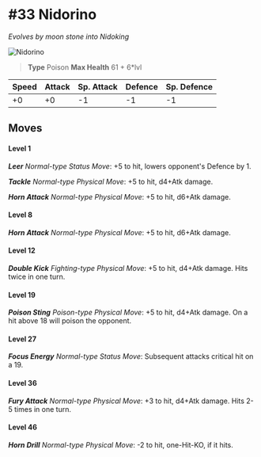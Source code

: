 # #33 Nidorino
*Evolves by moon stone into Nidoking*

![Nidorino](https://img.pokemondb.net/sprites/home/normal/1x/nidorino.png)

> **Type** Poison
> **Max Health** 61 + 6\*lvl

| Speed | Attack | Sp. Attack | Defence | Sp. Defence |
| ----- | ------ | ---------- | ------- | ----------- |
| +0 | +0 | -1 | -1 | -1 |

## Moves
#### Level 1

***Leer** Normal-type Status Move*: +5 to hit, lowers opponent's Defence by 1.

***Tackle** Normal-type Physical Move*: +5 to hit, d4+Atk damage. 

***Horn Attack** Normal-type Physical Move*: +5 to hit, d6+Atk damage. 
#### Level 8

***Horn Attack** Normal-type Physical Move*: +5 to hit, d6+Atk damage. 
#### Level 12

***Double Kick** Fighting-type Physical Move*: +5 to hit, d4+Atk damage. Hits twice in one turn.
#### Level 19

***Poison Sting** Poison-type Physical Move*: +5 to hit, d4+Atk damage. On a hit above 18 will poison the opponent.
#### Level 27

***Focus Energy** Normal-type Status Move*: Subsequent attacks critical hit on a 19.
#### Level 36

***Fury Attack** Normal-type Physical Move*: +3 to hit, d4+Atk damage. Hits 2-5 times in one turn.
#### Level 46

***Horn Drill** Normal-type Physical Move*: -2 to hit, one-Hit-KO, if it hits.

